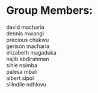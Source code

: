 # Group Members:
david	macharia	
dennis	mwangi	
precious	chukwu	
gerison	macharia	
elizabeth	magaduka	
najib	abdirahman	
sihle	nsimba		
palesa mbali	
albert	sipoi	
silindile	ndhlovu	
